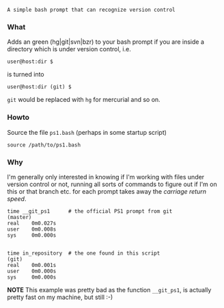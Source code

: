 
    A simple bash prompt that can recognize version control


### What ###

Adds an green (hg|git|svn|bzr) to your bash prompt if you are inside
a directory which is under version control, i.e.

    user@host:dir $

is turned into
    
    user@host:dir (git) $

`git` would be replaced with `hg` for mercurial and so on.



### Howto ###

Source the file `ps1.bash` (perhaps in some startup script)

    source /path/to/ps1.bash


### Why ###

I'm generally only interested in knowing if I'm working with files under
version control or not, running all sorts of commands to figure out if
I'm on this or that branch etc. for each prompt takes away the *carriage
return speed*.


    time __git_ps1      # the official PS1 prompt from git
    (master)
    real    0m0.027s
    user    0m0.008s
    sys     0m0.000s


    time in_repository  # the one found in this script
    (git) 
    real    0m0.001s
    user    0m0.000s
    sys     0m0.000s


**NOTE** This example was pretty bad as the function `__git_ps1`, is
actually pretty fast on my machine, but still :-)
